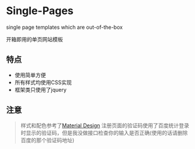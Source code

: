# Single-Pages

single page templates which are out-of-the-box

开箱即用的单页网站模板

## 特点

- 使用简单方便
- 所有样式均使用CSS实现
- 框架类只使用了jquery

## 注意

> 样式和配色参考了[Material Design](https://www.material.io/)
> 注册页面的验证码使用了百度统计登录时显示的验证码，但是我没做接口检查你的输入是否正确(使用的话请删除百度的那个验证码地址)
